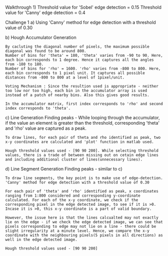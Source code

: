 Walkthrough 1)
Threshold value for 'Sobel' edge detection = 0.15
Threshold value for 'Canny' edge detection = 0.4


Challenge 1
a) Using 'Canny' method for edge detection with a threshold value of 0.30

b)  Hough Accumulator Generation

	By cacluting the diagonal number of pixels, the maximum possible diagonal was found to be around 800.
	Number of bins for 'theta' = 180, 'theta' varies from -90 to 90. Here, each bin corresponds to 1 degree. Hence it captures all the angles from -180 to 180.
	Number of bins for 'rho' = 1600. 'rho' varies from -800 to 800. Here, each bin corresponds to 1 pixel unit. It captures all possible distances from -800 to 800 at a level of 1pixel/unit.

	Voting Mechanism : Since the resultion used is appropriate - neither too low nor too high, each bin in the accumulator array is used instead of a patch of nearby bins. Also this gives good results.

	In the accumulator matrix, first index corresponds to 'rho' and second index corresponds to 'theta'.

c) Line Generation
	Finding peaks - While looping through the accumulator, if the value an element is greater than the threshold, corresponding 'theta' and 'rho' value are captured as a peak.

	To draw lines, for each pair of theta and rho identified as peak, two x-y coordinates are calculated and 'plot' function in matlab used.

	Hough threshold values used - [90 90 200]. While selecting threshold values, there is a trade of between missing out on cetain edge lines and including additional cluster of lines(unnecessary lines).

d) Line Segment Generation
	Finding peaks - similar to c)

	To draw line segments, the key point is to make use of edge-detection. 'Canny' method for edge detection with a threshold value of 0.30

	For each pair of 'theta' and 'rho' identified as peak, x coordinates ranging from 1:800 considered and corresponding y-coordinate calculated. For each of the x-y coordinate, we check if the corresponding pixel in the edge detected image, to see if it is >0. Incase it is >0, this x-y coordinate is a part of valid boundary. 

	However, the issue here is that the lines calcualted may not exactly lie on the edge - if we check the edge detected image, we can see that pixels corresponding to edge may not lie on a line - there could be slight irregularity at a minute level. Hence, we compare the x-y coordinate with the neighbouring pixels(5 pixels in all directions) as well in the edge detected image.  

	Hough threshold values used - [90 90 200]


